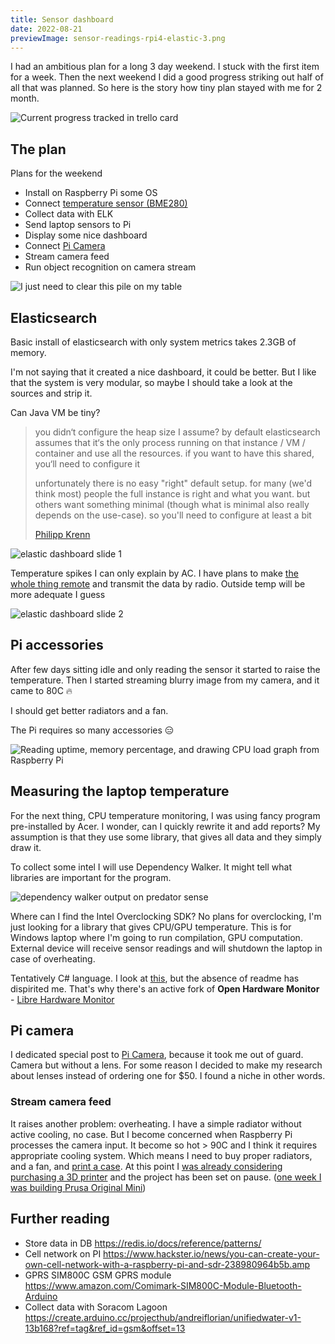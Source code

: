 ```yaml
---
title: Sensor dashboard
date: 2022-08-21
previewImage: sensor-readings-rpi4-elastic-3.png
---
```


I had an ambitious plan for a long 3 day weekend. I stuck with the first item for a week. Then the next weekend I did a good progress striking out half of all that was planned. So here is the story how tiny plan stayed with me for 2 month.

![Current progress tracked in trello card](./plan-progress-in-trello.png)


## The plan

Plans for the weekend

- Install on Raspberry Pi some OS
- Connect [temperature sensor (BME280)](/make/temperature-sensor-rpi4)
- Collect data with ELK
- Send laptop sensors to Pi
- Display some nice dashboard
- Connect [Pi Camera](/make/raspberry-pi-camera)
- Stream camera feed
- Run object recognition on camera stream

![I just need to clear this pile on my table](./weekend-plan-in-the-beginning.jpg)


## Elasticsearch

Basic install of elasticsearch with only system metrics takes 2.3GB of memory.

I'm not saying that it created a nice dashboard, it could be better. But I like that the system is very modular, so maybe I should take a look at the sources and strip it.

Can Java VM be tiny?

> you didn‘t configure the heap size I assume? by default elasticsearch assumes that it‘s the only process running on that instance / VM / container and use all the resources. if you want to have this shared, you‘ll need to configure it
>
> unfortunately there is no easy "right" default setup. for many (we'd think most) people the full instance is right and what you want. but others want something minimal (though what is minimal also really depends on the use-case). so you'll need to configure at least a bit
>
> [Philipp Krenn](https://twitter.com/xeraa/status/1544988075683618816)

![elastic dashboard slide 1](./sensor-readings-rpi4-elastic-1.png)

Temperature spikes I can only explain by AC. I have plans to make [the whole thing remote](https://www.hackster.io/news/you-can-create-your-own-cell-network-with-a-raspberry-pi-and-sdr-238980964b5b.amp) and transmit the data by radio. Outside temp will be more adequate I guess

![elastic dashboard slide 2](./sensor-readings-rpi4-elastic-2.png)


## Pi accessories

After few days sitting idle and only reading the sensor it started to raise the temperature. Then I started streaming blurry image from my camera, and it came to 80C 🔥

I should get better radiators and a fan.

The Pi requires so many accessories 😑

![Reading uptime, memory percentage, and drawing CPU load graph from Raspberry Pi](./dashboard-rpi4.png)


## Measuring the laptop temperature

For the next thing, CPU temperature monitoring, I was using fancy program pre-installed by Acer. I wonder, can I quickly rewrite it and add reports? My assumption is that they use some library, that gives all data and they simply draw it.

To collect some intel I will use Dependency Walker. It might tell what libraries are important for the program.

![dependency walker output on predator sense](./dependency-walker-predatorsense.png)

Where can I find the Intel Overclocking SDK? No plans for overclocking, I'm just looking for a library that gives CPU/GPU temperature. This is for Windows laptop where I'm going to run compilation, GPU computation. External device will receive sensor readings and will shutdown the laptop in case of overheating.

Tentatively C# language. I look at [this](https://github.com/openhardwaremonitor/openhardwaremonitor), but the absence of readme has dispirited me. That's why there's an active fork of **Open Hardware Monitor** - [Libre Hardware Monitor](https://github.com/LibreHardwareMonitor/LibreHardwareMonitor)


## Pi camera

I dedicated special post to [Pi Camera](/make/raspberry-pi-camera), because it took me out of guard. Camera but without a lens. For some reason I decided to make my research about lenses instead of ordering one for $50. I found a niche in other words.

### Stream camera feed

It raises another problem: overheating. I have a simple radiator without active cooling, no case. But I become concerned when Raspberry Pi processes the camera input. It become so hot > 90C and I think it requires appropriate cooling system. Which means I need to buy proper radiators, and a fan, and [print a case](/make/3d-printed-raspberry-pi-case). At this point I [was already considering purchasing a 3D printer](/make/3d-printer-dilemma) and the project has been set on pause. ([one week I was building Prusa Original Mini](/make/prusa-mini-original))

## Further reading

- Store data in DB https://redis.io/docs/reference/patterns/
- Cell network on PI https://www.hackster.io/news/you-can-create-your-own-cell-network-with-a-raspberry-pi-and-sdr-238980964b5b.amp
- GPRS SIM800C GSM GPRS module https://www.amazon.com/Comimark-SIM800C-Module-Bluetooth-Arduino
- Collect data with Soracom Lagoon https://create.arduino.cc/projecthub/andreiflorian/unifiedwater-v1-13b168?ref=tag&ref_id=gsm&offset=13